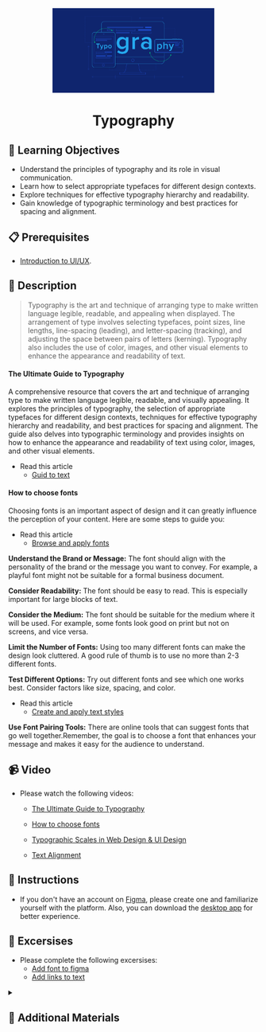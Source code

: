 <div align="center">
    <img src="../images/typography.png" alt="Logo" height="170" align="center">
    <h1 align="center">Typography</h1>
</div>

## 🎯 Learning Objectives
- Understand the principles of typography and its role in visual communication.
- Learn how to select appropriate typefaces for different design contexts.
- Explore techniques for effective typography hierarchy and readability.
- Gain knowledge of typographic terminology and best practices for spacing and alignment.

## 📋 Prerequisites
- [Introduction to UI/UX](./01_web-design-concepts.md).

## 📝 Description
> Typography is the art and technique of arranging type to make written language legible, readable, and appealing when displayed. The arrangement of type involves selecting typefaces, point sizes, line lengths, line-spacing (leading), and letter-spacing (tracking), and adjusting the space between pairs of letters (kerning). Typography also includes the use of color, images, and other visual elements to enhance the appearance and readability of text.


#### The Ultimate Guide to Typography
A comprehensive resource that covers the art and technique of arranging type to make written language legible, readable, and visually appealing. It explores the principles of typography, the selection of appropriate typefaces for different design contexts, techniques for effective typography hierarchy and readability, and best practices for spacing and alignment. The guide also delves into typographic terminology and provides insights on how to enhance the appearance and readability of text using color, images, and other visual elements.
- Read this article
  - [Guid to text](https://help.figma.com/hc/en-us/articles/360039956434-Guide-to-text)

#### How to choose fonts
Choosing fonts is an important aspect of design and it can greatly influence the perception of your content. Here are some steps to guide you:
- Read this article
  - [Browse and apply fonts](https://help.figma.com/hc/en-us/articles/360041308034-Browse-and-apply-fonts)
 
**Understand the Brand or Message:** The font should align with the personality of the brand or the message you want to convey. For example, a playful font might not be suitable for a formal business document.

**Consider Readability:** The font should be easy to read. This is especially important for large blocks of text.

**Consider the Medium:** The font should be suitable for the medium where it will be used. For example, some fonts look good on print but not on screens, and vice versa.

**Limit the Number of Fonts:** Using too many different fonts can make the design look cluttered. A good rule of thumb is to use no more than 2-3 different fonts.

**Test Different Options:** Try out different fonts and see which one works best. Consider factors like size, spacing, and color.

- Read this article
  - [Create and apply text styles](https://help.figma.com/hc/en-us/articles/360039957034-Create-and-apply-text-styles)

**Use Font Pairing Tools:** There are online tools that can suggest fonts that go well together.Remember, the goal is to choose a font that enhances your message and makes it easy for the audience to understand.

## 📹 Video
- Please watch the following videos:

    - <a href="https://www.youtube.com/watch?v=yAuUDyUC-GM" target="_blank">The Ultimate Guide to Typography</a>

    - <a href="https://www.youtube.com/watch?v=WTUM2Y11oJo" target="_blank">How to choose fonts</a>

    - <a href="https://www.youtube.com/watch?v=ot-5dQG2v5M" target="_blank">Typographic Scales in Web Design & UI Design</a>

    - <a href="https://www.youtube.com/watch?v=aKXoKHj-EMo" target="_blank">Text Alignment</a>

## 🔧 Instructions
- If you don't have an account on [Figma](https://www.figma.com), please create one and familiarize yourself with the platform.
Also, you can download the [desktop app](https://www.figma.com/downloads/) for better experience.

## 🚀 Excersises
- Please complete the following excersises:
    - [Add font to figma](https://help.figma.com/hc/en-us/articles/360039956894-Add-a-font-to-Figma-design)
    - [Add links to text](https://help.figma.com/hc/en-us/articles/360045942953-Add-links-to-text)


<details>
    <summary>
        <h2>📌 Additional Materials</h2>
    </summary>
    <hr style="height:1px;border-width:0;color:gray;background-color:dark">
    <i>
        These are all optional, but if you're interested in exploring this topic further, here are some resources to help you.
    </i>

<br>
    <ul>
        <li><a href="https://www.youtube.com/watch?v=q3oI4G3zJa8" target="_blank">10 Tips for Pairing Fonts</a></li>
        <li><a href="https://www.1001freefonts.com/" target="_blank">1001 Free Fonts</a></li>
        <li><a href="https://help.figma.com/hc/en-us/sections/360006606853-Typography" target="_blank">Learn Typography in Figma Community</a></li>
    </ul>
</details>

